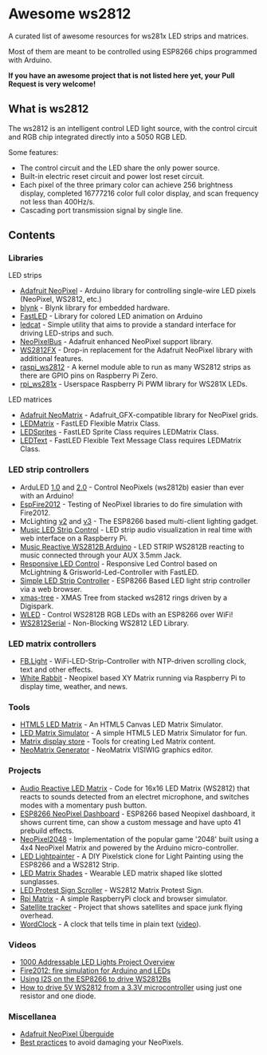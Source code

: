 # Awesome ws2812

A curated list of awesome resources for ws281x LED strips and matrices.

Most of them are meant to be controlled using ESP8266 chips programmed with Arduino.

**If you have an awesome project that is not listed here yet, your Pull Request is very welcome!**

## What is ws2812

The ws2812 is an intelligent control LED light source, with the control circuit and RGB chip integrated directly into a 5050 RGB LED.

Some features:

* The control circuit and the LED share the only power source.
* Built-in electric reset circuit and power lost reset circuit.
* Each pixel of the three primary color can achieve 256 brightness display, completed 16777216 color full color display, and scan frequency not less than 400Hz/s.
* Cascading port transmission signal by single line.

## Contents

### Libraries

LED strips

* [Adafruit NeoPixel](https://github.com/adafruit/Adafruit_NeoPixel) - Arduino library for controlling single-wire LED pixels (NeoPixel, WS2812, etc.)
* [blynk](https://github.com/blynkkk/blynk-library) - Blynk library for embedded hardware.
* [FastLED](https://github.com/FastLED/FastLED) - Library for colored LED animation on Arduino
* [ledcat](https://github.com/polyfloyd/ledcat) - Simple utility that aims to provide a standard interface for driving LED-strips and such.
* [NeoPixelBus](https://github.com/Makuna/NeoPixelBus) - Adafruit enhanced NeoPixel support library.
* [WS2812FX](https://github.com/kitesurfer1404/WS2812FX) - Drop-in replacement for the Adafruit NeoPixel library with additional features.
* [raspi_ws2812](https://github.com/UrielGuy/raspi_ws2812) - A kernel module able to run as many WS2812 strips as there are GPIO pins on Raspberry Pi Zero.
* [rpi_ws281x](https://github.com/jgarff/rpi_ws281x) - Userspace Raspberry Pi PWM library for WS281X LEDs.

LED matrices

* [Adafruit NeoMatrix](https://github.com/adafruit/Adafruit_NeoMatrix) - Adafruit_GFX-compatible library for NeoPixel grids.
* [LEDMatrix](https://github.com/AaronLiddiment/LEDMatrix) - FastLED Flexible Matrix Class.
* [LEDSprites](https://github.com/AaronLiddiment/LEDSprites) - FastLED Sprite Class requires LEDMatrix Class.
* [LEDText](https://github.com/AaronLiddiment/LEDText) - FastLED Flexible Text Message Class requires LEDMatrix Class.

### LED strip controllers

* ArduLED [1.0](https://github.com/kris701/ArduLED) and [2.0](https://github.com/kris701/ArduLED-2.0) - Control NeoPixels (ws2812b) easier than ever with an Arduino!
* [EspFire2012](https://github.com/krzychb/EspFire2012) - Testing of NeoPixel libraries to do fire simulation with Fire2012.
* McLighting [v2](https://github.com/toblum/McLighting) and [v3](https://github.com/FabLab-Luenen/McLighting) - The ESP8266 based multi-client lighting gadget.
* [Music LED Strip Control](https://github.com/TobKra96/music_led_strip_control) - LED strip audio visualization in real time with web interface on a Raspberry Pi.
* [Music Reactive WS2812B Arduino](https://github.com/AnshumanFauzdar/Music-Reactive-WS2812B-Arduino) - LED STRIP WS2812B reacting to music connected through your AUX 3.5mm Jack.
* [Responsive LED Control](https://github.com/doctormord/Responsive_LED_Control) - Responsive Led Control based on McLightning & Grisworld-Led-Controller with FastLED.
* [Simple LED Strip Controller](https://github.com/eighthree/Simple-LED-Strip-Controller) - ESP8266 Based LED light strip controller via a web browser.
* [xmas-tree](https://github.com/designer2k2/xmas-tree) - XMAS Tree from stacked ws2812 rings driven by a Digispark.
* [WLED](https://github.com/Aircoookie/WLED) - Control WS2812B RGB LEDs with an ESP8266 over WiFi!
* [WS2812Serial](https://github.com/PaulStoffregen/WS2812Serial) - Non-Blocking WS2812 LED Library.

### LED matrix controllers

* [FB.Light](https://github.com/bombcheck/FB.Light) - WiFi-LED-Strip-Controller with NTP-driven scrolling clock, text and other effects.
* [White Rabbit](https://github.com/jwalanta/whiterabbit) - Neopixel based XY Matrix running via Raspberry Pi to display time, weather, and news.

### Tools

* [HTML5 LED Matrix](https://github.com/sallar/led-matrix) - An HTML5 Canvas LED Matrix Simulator.
* [LED Matrix Simulator](https://github.com/sallar/led-matrix-simulator) - A simple HTML5 LED Matrix Simulator for fun.
* [Matrix display store](https://github.com/sallar/matrix-display-store) - Tools for creating Led Matrix content.
* [NeoMatrix Generator](https://github.com/cesnokov/NeoMatrix-Generator) - NeoMatrix VISIWIG graphics editor.

### Projects

* [Audio Reactive LED Matrix](https://github.com/modustrialmaker/Audio-Reactive-LED-Matrix) - Code for 16x16 LED Matrix (WS2812) that reacts to sounds detected from an electret microphone, and switches modes with a momentary push button.
* [ESP8266 NeoPixel Dashboard](https://github.com/neoxharsh/ESP8266_NeoPixel_Dashboard) - ESP8266 based Neopixel dashboard, it shows current time, can show a custom message and have upto 41 prebuild effects.
* [NeoPixel2048](https://github.com/peacheym/NeoPixel2048) - Implementation of the popular game '2048' built using a 4x4 NeoPixel Matrix and powered by the Arduino micro-controller.
* [LED Lightpainter](https://github.com/TheMasterFX/LED-Lightpainter) - A DIY Pixelstick clone for Light Painting using the ESP8266 and a WS2812 Strip.
* [LED Matrix Shades](https://github.com/macetech/LEDMatrixShades) - Wearable LED matrix shaped like slotted sunglasses.
* [LED Protest Sign Scroller](https://github.com/danasf/LEDProtestSign) - WS2812 Matrix Protest Sign.
* [Rpi Matrix](https://github.com/sallar/rpi-matrix) - A simple RaspberryPi clock and browser simulator.
* [Satellite tracker](https://github.com/PaulKlinger/satellite_tracker) - Project that shows satellites and space junk flying overhead.
* [WordClock](https://github.com/maarten-pennings/WordClock) - A clock that tells time in plain text ([video](https://youtu.be/u285F07go_c)).

### Videos

* [1000 Addressable LED Lights Project Overview](https://www.youtube.com/watch?v=VNhWM4Mnd-I)
* [Fire2012: fire simulation for Arduino and LEDs](https://www.youtube.com/watch?v=_oVVCXOFDkw)
* [Using I2S on the ESP8266 to drive WS2812Bs](https://www.youtube.com/watch?v=6zqGwxqJQnw)
* [How to drive 5V WS2812 from a 3.3V microcontroller](https://twitter.com/strooom/status/1107028243822141440) using just one resistor and one diode.

### Miscellanea

* [Adafruit NeoPixel Überguide](https://learn.adafruit.com/adafruit-neopixel-uberguide/)
* [Best practices](https://learn.adafruit.com/adafruit-neopixel-uberguide/best-practices) to avoid damaging your NeoPixels.

